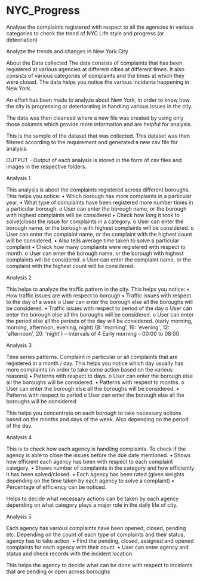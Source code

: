 # NYC_Progress
Analyse the complaints registered with respect to all the agencies in various categories to check the trend of NYC Life style and progress (or deteoriation) 


Analyze the trends and changes in New York City

About the Data collected
The data consists of complaints that has been registered at various agencies at different cities at different times. 
It also consists of various categories of complaints and the times at which they were closed. 
The data helps you notice the various incidents happening in New York.

An effort has been made to analyze about New York, in order to know how the city is progressing or deteriorating in handling various issues in the city.

The data was then cleansed where a new file was created by using only those columns which provide more information and are helpful for analysis. 

 

This is the sample of the dataset that was collected. This dataset was then filtered according to the requirement and generated a new csv file for analysis.

OUTPUT - Output of each analysis is stored in the form of csv files and images in the respective folders.

Analysis 1

This analysis is about the complaints registered across different boroughs.
This helps you notice:
•	Which borough has more complaints in a particular year.
•	What type of complaints have been registered more number times in a particular borough. 
  o	User can enter the borough name, or the borough with highest complaints will be considered
•	Check how long it took to solve(close) the issue for complaints in a category.
  o	User can enter the borough name, or the borough with highest complaints will be considered.
  o	User can enter the complaint name, or the complaint with the highest count will be considered.
•	Also tells average time taken to solve a particular complaint
•	Check how many complaints were registered with respect to month.
  o	User can enter the borough name, or the borough with highest complaints will be considered.
  o	User can enter the complaint name, or the complaint with the highest count will be considered.


Analysis 2

This helps to analyze the traffic pattern in the city.
This helps you notice:
•	How traffic issues are with respect to borough
•	Traffic issues with respect to the day of a week
  o	User can enter the borough else all the boroughs will be considered.
•	Traffic issues with respect to period of the day
  o	User can enter the borough else all the boroughs will be considered.
  o	User can enter the period else all the periods of the day will be considered.
  (early morning, morning, afternoon, evening, night)
  {8: 'morning', 16: 'evening', 12: 'afternoon', 20: 'night'} – intervals of 4
  Early morning – 00:00 to 08:00


Analysis 3

Time series patterns. Complaint in particular or all complaints that are registered in a month / day.
This helps you notice which day usually has more complaints (in order to take some action based on the various reasons)
•	Patterns with respect to days.
  o	User can enter the borough else all the boroughs will be considered.
•	Patterns with respect to months.
  o	User can enter the borough else all the boroughs will be considered.
•	Patterns with respect to period
  o	User can enter the borough else all the boroughs will be considered.

This helps you concentrate on each borough to take necessary actions based on the months and days of the week. Also depending on the period of the day.



Analysis 4

This is to check how each agency is handling complaints. To check if the agency is able to close the issues before the due date mentioned. 
•	Shows how efficient each agency has been with respect to each complaint category.
•	Shows number of complaints in the category and how efficiently it has been solved/closed.
•	Each agency has been rated (given weights depending on the time taken by each agency to solve a complaint)
•	Percentage of efficiency can be noticed.


Helps to decide what necessary actions can be taken by each agency depending on what category plays a major role in the daily life of city.


Analysis 5

Each agency has various complaints have been opened, closed, pending etc.
Depending on the count of each type of complaints and their status, agency has to take action.
•	Find the pending, closed, assigned and opened complaints for each agency with their count.
•	User can enter agency and status and check records with the incident location

This helps the agency to decide what can be done with respect to incidents that are pending or open across boroughs








